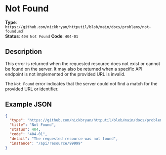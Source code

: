 # Not Found
**Type**: `https://github.com/nickbryan/httputil/blob/main/docs/problems/not-found.md`  
**Status**: `404 Not Found`
**Code**: `404-01`

## Description
This error is returned when the requested resource does not exist or cannot be found on the server. It may
also be returned when a specific API endpoint is not implemented or the provided URL is invalid.

The `Not Found` error indicates that the server could not find a match for the provided URL or identifier.

## Example JSON
```json
{
  "type": "https://github.com/nickbryan/httputil/blob/main/docs/problems/not-found.md",
  "title": "Not Found",
  "status": 404,
  "code": "404-01",
  "detail": "The requested resource was not found",
  "instance": "/api/resource/99999"
}
```
